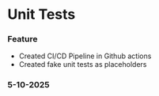 # Unit Tests
### Feature
 - Created CI/CD Pipeline in Github actions
 - Created fake unit tests as placeholders
### 5-10-2025
